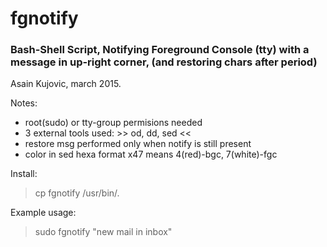 # fgnotify 
### Bash-Shell Script, Notifying Foreground Console (tty) with a message in up-right corner, (and restoring chars after period)
Asain Kujovic, march 2015.

Notes: 
- root(sudo) or tty-group permisions needed
- 3 external tools used:  >> od, dd, sed <<
- restore msg performed only when notify is still present
- color in sed hexa format x47 means 4(red)-bgc, 7(white)-fgc

Install:
> cp fgnotify /usr/bin/.

Example usage:
> sudo fgnotify "new mail in inbox"

